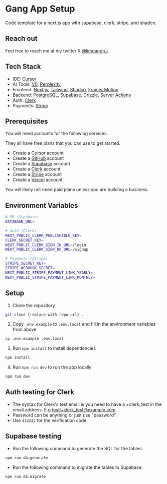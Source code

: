# Gang App Setup

Code template for a next.js app with supabase, clerk, stripe, and shadcn.

## Reach out

Feel free to reach me at my twitter X [@limgangrui](https://x.com/limgangrui).

## Tech Stack

- IDE: [Cursor](https://www.cursor.com/)
- AI Tools: [V0](https://v0.dev/), [Perplexity](https://www.perplexity.com/)
- Frontend: [Next.js](https://nextjs.org/docs), [Tailwind](https://tailwindcss.com/docs/guides/nextjs), [Shadcn](https://ui.shadcn.com/docs/installation), [Framer Motion](https://www.framer.com/motion/introduction/)
- Backend: [PostgreSQL](https://www.postgresql.org/about/), [Supabase](https://supabase.com/), [Drizzle](https://orm.drizzle.team/docs/get-started-postgresql), [Server Actions](https://nextjs.org/docs/app/building-your-application/data-fetching/server-actions-and-mutations)
- Auth: [Clerk](https://clerk.com/)
- Payments: [Stripe](https://stripe.com/)

## Prerequisites

You will need accounts for the following services.

They all have free plans that you can use to get started.

- Create a [Cursor](https://www.cursor.com/) account
- Create a [GitHub](https://github.com/) account
- Create a [Supabase](https://supabase.com/) account
- Create a [Clerk](https://clerk.com/) account
- Create a [Stripe](https://stripe.com/) account
- Create a [Vercel](https://vercel.com/) account

You will likely not need paid plans unless you are building a business.

## Environment Variables

```bash
# DB (Supabase)
DATABASE_URL=

# Auth (Clerk)
NEXT_PUBLIC_CLERK_PUBLISHABLE_KEY=
CLERK_SECRET_KEY=
NEXT_PUBLIC_CLERK_SIGN_IN_URL=/login
NEXT_PUBLIC_CLERK_SIGN_UP_URL=/signup

# Payments (Stripe)
STRIPE_SECRET_KEY=
STRIPE_WEBHOOK_SECRET=
NEXT_PUBLIC_STRIPE_PAYMENT_LINK_YEARLY=
NEXT_PUBLIC_STRIPE_PAYMENT_LINK_MONTHLY=
```

## Setup

1. Clone the repository
```bash
git clone {replace with repo url} .
```
2. Copy `.env.example` to `.env.local` and fill in the environment variables from above
```bash
cp .env.example .env.local
```
3. Run `npm install` to install dependencies
```bash
npm install
```
4. Run `npm run dev` to run the app locally
```bash
npm run dev
```

## Auth testing for Clerk
- The syntax for Clerk's test email is you need to have a +clerk_test in the email address. E.g testl+clerk_test@example.com.
- Password can be anything or just use "password".
- Use `424242` for the verification code.

## Supabase testing
- Run the following command to generate the SQL for the tables:
```bash
npm run db:generate
```
- Run the following command to migrate the tables to Supabase:
```bash
npm run db:migrate
```